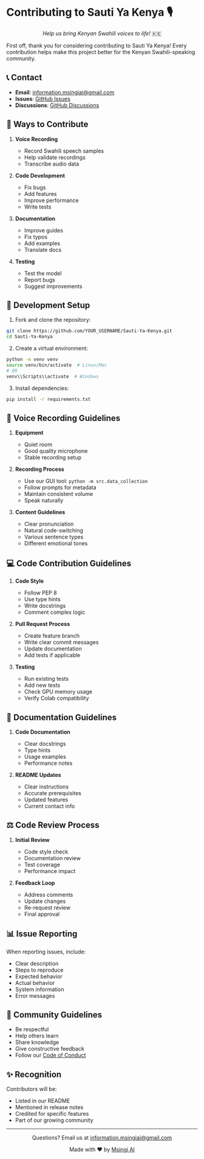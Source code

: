 # Contributing to Sauti Ya Kenya 🎙️

<div align="center">
 
*Help us bring Kenyan Swahili voices to life!* 🇰🇪

</div>

First off, thank you for considering contributing to Sauti Ya Kenya! Every contribution helps make this project better for the Kenyan Swahili-speaking community.

## 📞 Contact

- **Email**: [information.msingiai@gmail.com](mailto:information.msingiai@gmail.com)
- **Issues**: [GitHub Issues](https://github.com/Msingi-AI/Sauti-Ya-Kenya/issues)
- **Discussions**: [GitHub Discussions](https://github.com/Msingi-AI/Sauti-Ya-Kenya/discussions)

## 🚀 Ways to Contribute

1. **Voice Recording**
   - Record Swahili speech samples
   - Help validate recordings
   - Transcribe audio data

2. **Code Development**
   - Fix bugs
   - Add features
   - Improve performance
   - Write tests

3. **Documentation**
   - Improve guides
   - Fix typos
   - Add examples
   - Translate docs

4. **Testing**
   - Test the model
   - Report bugs
   - Suggest improvements

## 🎯 Development Setup

1. Fork and clone the repository:
```bash
git clone https://github.com/YOUR_USERNAME/Sauti-Ya-Kenya.git
cd Sauti-Ya-Kenya
```

2. Create a virtual environment:
```bash
python -m venv venv
source venv/bin/activate  # Linux/Mac
# OR
venv\\Scripts\\activate  # Windows
```

3. Install dependencies:
```bash
pip install -r requirements.txt
```

## 🎤 Voice Recording Guidelines

1. **Equipment**
   - Quiet room
   - Good quality microphone
   - Stable recording setup

2. **Recording Process**
   - Use our GUI tool: `python -m src.data_collection`
   - Follow prompts for metadata
   - Maintain consistent volume
   - Speak naturally

3. **Content Guidelines**
   - Clear pronunciation
   - Natural code-switching
   - Various sentence types
   - Different emotional tones

## 💻 Code Contribution Guidelines

1. **Code Style**
   - Follow PEP 8
   - Use type hints
   - Write docstrings
   - Comment complex logic

2. **Pull Request Process**
   - Create feature branch
   - Write clear commit messages
   - Update documentation
   - Add tests if applicable

3. **Testing**
   - Run existing tests
   - Add new tests
   - Check GPU memory usage
   - Verify Colab compatibility

## 📝 Documentation Guidelines

1. **Code Documentation**
   - Clear docstrings
   - Type hints
   - Usage examples
   - Performance notes

2. **README Updates**
   - Clear instructions
   - Accurate prerequisites
   - Updated features
   - Current contact info

## ⚖️ Code Review Process

1. **Initial Review**
   - Code style check
   - Documentation review
   - Test coverage
   - Performance impact

2. **Feedback Loop**
   - Address comments
   - Update changes
   - Re-request review
   - Final approval

## 📊 Issue Reporting

When reporting issues, include:
- Clear description
- Steps to reproduce
- Expected behavior
- Actual behavior
- System information
- Error messages

## 🤝 Community Guidelines

- Be respectful
- Help others learn
- Share knowledge
- Give constructive feedback
- Follow our [Code of Conduct](CODE_OF_CONDUCT.md)

## ✨ Recognition

Contributors will be:
- Listed in our README
- Mentioned in release notes
- Credited for specific features
- Part of our growing community

---

<div align="center">

Questions? Email us at [information.msingiai@gmail.com](mailto:information.msingiai@gmail.com)

Made with ❤️ by [Msingi AI](https://github.com/Msingi-AI)

</div>
